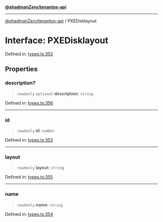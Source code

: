 [**@shadmanZero/tenantos-api**](../README.md)

***

[@shadmanZero/tenantos-api](../globals.md) / PXEDisklayout

# Interface: PXEDisklayout

Defined in: [types.ts:352](https://github.com/shadmanZero/tenantos-api/blob/1519ecac4035082956b06ca1cf266b8ad4cc7904/src/types.ts#L352)

## Properties

### description?

> `readonly` `optional` **description**: `string`

Defined in: [types.ts:356](https://github.com/shadmanZero/tenantos-api/blob/1519ecac4035082956b06ca1cf266b8ad4cc7904/src/types.ts#L356)

***

### id

> `readonly` **id**: `number`

Defined in: [types.ts:353](https://github.com/shadmanZero/tenantos-api/blob/1519ecac4035082956b06ca1cf266b8ad4cc7904/src/types.ts#L353)

***

### layout

> `readonly` **layout**: `string`

Defined in: [types.ts:355](https://github.com/shadmanZero/tenantos-api/blob/1519ecac4035082956b06ca1cf266b8ad4cc7904/src/types.ts#L355)

***

### name

> `readonly` **name**: `string`

Defined in: [types.ts:354](https://github.com/shadmanZero/tenantos-api/blob/1519ecac4035082956b06ca1cf266b8ad4cc7904/src/types.ts#L354)

